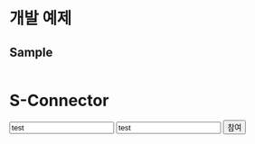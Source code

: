 # 개발 예제

## Sample

<html>
  <header>
    <script src="https://code.jquery.com/jquery-2.2.1.min.js"></script>
    <script src="./lib/s-connector-lib.js"></script>
    <script>
      "use strict";
      /**아래 로직은 개발사 측의 서버에서 호출 하여 응답 주도록 하여야 합니다.
       accessKey, secretKey 은 유출 될시에 해킹의 워험이 있습니다.
개발시 accessKey, secretKey 값을 개발용과 서비스용으로 따로 발급 받으셔야 합니다.**/
      const serverCall = {
        auth: function () {
          return $.ajax({
              type: "POST",
              url : "https://api.interwater.biz/v1/auth",
              data : {
                  "assessKey": "foziz2mdywm",
                  "secretKey": "5bfdabd106fbd8c7ac14935c4e3ce98c4a84c79de697a777809c533f3b9232d116b697bf682ea43fca3a88ee6da62fb14e0f9e7805cf54feb0d38451de24eb333b368b155199272a96289bb70b21fa80bf418af5defe54d771443b80e2fb70beaeba8c59c1aa07aa298ea16c6696f3fd876ae7339adb1c349d14668458651e2a78a7f9094ad52a2ad86b01"
              },
              dataType: "json"
          });
        }
      };
      window.onload = function () {
        console.log("onload");
        const sElement = document.getElementById("s-element");
        const sConnector = new SConnector.default(sElement, "https://remote.interwater.biz");
        const joinElement = document.getElementById("join");
        joinElement.onclick = (e) => {
          sElement.style = "width: 100%; height: 100%;margin: 5px;";
          try {
            const success = function(response) {
              const userName = document.getElementById("userName");
              const roomName = document.getElementById("roomName");
              const join = {
                userName: userName.value,
                roomName: roomName.value,
                accessToken: response.data.accessToken
              };
              sConnector.joinRoom(join);
            };
            serverCall.auth().done(success);
          } catch (e) {
            console.error(e);
          }
        };
      };
    </script>
  </header>
  <h1>S-Connector</h1>
  <div>
    <input id="userName" type="text" placeholder="사용자명" value="test" />
    <input id="roomName" type="text" placeholder="회의실명" value="test" />
    <button id="join">참여</button>
  </div>
  <div id="s-element"></div>
<html>
